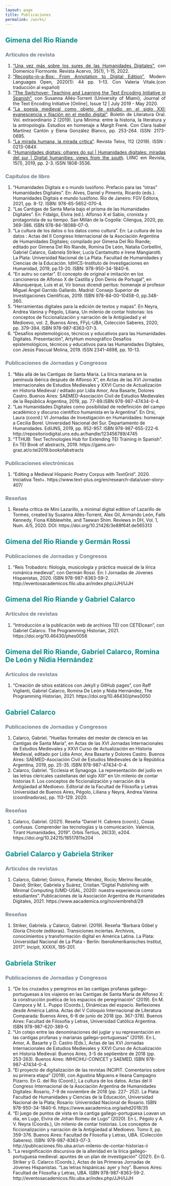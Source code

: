 ```yaml
---
layout: page
title: Publicaciones
permalink: /works/
---
```


<h2 style="color: DarkCyan;">Gimena del Rio Riande</h2>
<h3 style="color: SlateGray;">Artículos de revista</h3>

<ol type="1">

<li align="justify"><a href="https://revista.an.gov.br/index.php/revistaacervo/article/view/1850" target="_blank"> “Una vez más sobre los sures de las Humanidades Digitales”</a>, con Domenico Fiormonte. Revista Acervo, 35(1), 1-15, 2022.</li>
<li align="justify"><a href="https://doi.org/10.3828/mlo.v0i0.299"  target="_blank">“Recogito-in-a-Box: From Annotation to Digital Edition”</a>, Modern Languages Open, 2020(1): 44 pp. 1–13. Con Valeria Vitale.(con traducción al español)</li>
<li align="justify"><a href="https://doi.org/10.4000/jtei.2994" target="_blank">“The Switchover: Teaching and Learning the Text Encoding Initiative in Spanish”</a>, con Susanna Allés-Torrent (University of Miami), Journal of the Text Encoding Initiative [Online], Issue 12 | July 2019 - May 2020.</li>
<li align="justify"><a href="https://revistaselectronicas.ujaen.es/index.php/blo/article/view/4940" target="_blank">“La poesía medieval como objeto de estudio en el siglo XXI: evanescencia y fijación en el medio digital”</a>. Boletín de Literatura Oral. Vol. extraordinario 2 (2019). Lyra Mínima: entre la historia, la literatura y la antropología. Estudios en homenaje a Margit Frenk. Con Clara Isabel Martínez Cantón y Elena González Blanco, pp. 253-264. ISSN: 2173-0695.</li>
<li align="justify"><a href="http://revista.ibict.br/liinc/article/view/4745/4133" target="_blank">“La mirada humana, la mirada crítica”</a>. Revista Telos, 112 (2019). ISSN : 0213-084X</li>
<li align="justify"><a href="https://revista.ibict.br/liinc/article/view/4745" target="_blank">“Humanidades digitais: olhares do sul | Humanidades digitales: miradas del sur | Digital humanities: views from the south</a>. LIINC em Revista, 15(1), 2019, pp. 2-3. ISSN 1808-3536.</li>
</ol>

<h3 style="color: SlateGray;">Capítulos de libro</h3>
<ol type="2">
<li>“Humanidades Digitais e o mundo lusófono. Prefacio para las “otras” Humanidades Digitales”. En: Alves, Daniel y Pimenta, Ricardo (eds.). Humanidades Digitais e mundo lusófono. Rio de Janeiro: FGV Editora, 2021, pp. 8-12. ISBN: 978-65-5652-070-4.</li>
<li>“Las Cantigas de Santa María bajo el prisma de las Humanidades Digitales”. En: Fidalgo, Elvira (ed.). Alfonso X el Sabio, cronista y protagonista de su tiempo. San Millán de la Cogolla: Cilengua, 2020, pp. 369-386. ISBN 978-84-18088-07-0.</li>
<li>“La cultura de los datos o los datos como cultura”. En: La cultura de los datos : Actas del II Congreso Internacional de la Asociación Argentina de Humanidades Digitales; compilado por Gimena Del Río Riande; editado por Gimena Del Río Riande, Romina De León, Natalia Corbellini, Gabriel Calarco, Gabriela Striker, Lucía Cantamutto e Irene Mangiarotti. La Plata: Universidad Nacional de La Plata. Facultad de Humanidades y Ciencias de la Educación. IdIHCS-Instituto de Investigaciones en Humanidad, 2019, pp.13-20. ISBN: 978-950-34-1840-6.</li>
<li>“En autru so cantar”. El concepto de original e imitación en los cancioneros de Alfonso X de Castilla y Don Denis de Portugal”, en Alburquerque, Luis et al, Vir bonus dicendi peritus: homenaje al profesor Miguel Ángel Garrido Gallardo. Madrid: Consejo Superior de Investigaciones Científicas, 2019. ISBN 978-84-00-10458-0, pp.348-360.</li>
<li>“Herramientas digitales para la edición de textos y mapas”. En Neyra, Andrea Vanina y Pégolo, Liliana, Un milenio de contar historias: los conceptos de ficcionalización y narración de la Antigüedad y el Medioevo, vol. 2, Buenos Aires, FFyL-UBA, Colección Saberes, 2020, pp. 379-394. ISBN 978-987-8363-07-3.
<li>“Desafíos epistemológicos, técnicos y educativos para las Humanidades Digitales. Presentación”, ArtyHum monográfico Desafíos epistemológicos, técnicos y educativos para las Humanidades Digitales, con Jesús Pascual Molina, 2019. ISSN 2341-4898, pp. 10-13.</li>
</ol>

<h3 style="color: SlateGray;">Publicaciones de Jornadas y Congresos</h3>
<ol type="3">
<li>“Más allá de las Cantigas de Santa María. La lírica mariana en la península ibérica después de Alfonso X”, en Actas de las XVI Jornadas Internacionales de Estudios Medievales y XXVI Curso de Actualización en Historia Medieval / editado por Lidia Amor, Ana Basarte, Dolores Castro. Buenos Aires: SAEMED-Asociación Civil de Estudios Medievales de la República Argentina, 2019, pp. 77-89.ISBN 978-987-47434-0-4. </li>
<li>“Las Humanidades Digitales como posibilidad de redefinición del campo académico y discurso científico humanista en la Argentina”. En Orsi, Laura (coord.) VI Jornadas de Investigación en Humanidades: homenaje a Cecilia Borel. Universidad Nacional del Sur. Departamento de Humanidades. EdiUNS, 2019, pp. 952-957. ISBN 978-987-655-222-6. http://repositoriodigital.uns.edu.ar/handle/123456789/4745</li>
<li>“TTHUB: Text Technologies Hub for Extending TEI Training in Spanish”. En TEI Book of abstracts, 2019. https://gams.uni-graz.at/o:tei2019.bookofabstracts</li>
</ol>


<h3 style="color: SlateGray;">Publicaciones electrónicas</h3>
<ol type="4">
<li>“Editing a Medieval Hispanic Poetry Corpus with TextGrid”. 2020. Iniciativa Text+. https://www.text-plus.org/en/research-data/user-story-407/</li>
</ol>
 
<h3 style="color: SlateGray;">Reseñas</h3>
<ol type="5">
<li>Reseña crítica de Mini Lazarillo, a minimal digital edition of Lazarillo de Tormes, created by Susanna Allés-Torrent, Alex Gil, Armando León, Falls Kennedy, Fiona Kibblewhite, and Taewan Shim. Reviews in DH, Vol. 1, Num. 4/5, 2020. DOI: https://doi.org/10.21428/3e88f64f.de565313</li>
</ol>
 

<h2 style="color: DarkCyan;">Gimena del Rio Riande y Germán Rossi</h2>
<h3 style="color: SlateGray;">Publicaciones de Jornadas y Congresos</h3>
<ol type="6">
<li>“Reis Trobadors: filología, musicología y práctica musical de la lírica románica medieval”, con Germán Rossi. En: I Jornadas de Jóvenes Hispanistas, 2020. ISBN 978-987-8363-59-2.  http://eventosacademicos.filo.uba.ar/index.php/JJH/IJJH</li>
</ol>


<h2 style="color: DarkCyan;">Gimena del Rio Riande y Gabriel Calarco</h2>
<h3 style="color: SlateGray;">Artículos de revistas</h3>
<ol type="7">
<li>“Introducción a la publicación web de archivos TEI con CETEIcean”, con Gabriel Calarco. The Programming Historian, 2021. https://doi.org/10.46430/phes0056</li>
</ol>

<h2 style="color: DarkCyan;">Gimena del Rio Riande, Gabriel Calarco, Romina De León y Nidia Hernández</h2>
<h3 style="color: SlateGray;">Artículos de revistas</h3>
<ol type="8">
<li>“Creación de sitios estáticos con Jekyll y GitHub pages”, con Raff Viglianti, Gabriel Calarco, Romina De León y  Nidia Hernández, The Programming Historian, 2021. https://doi.org/10.46430/phes0050</li>
</ol>

<h2 style="color: DarkCyan;">Gabriel Calarco</h2>
<h3 style="color: SlateGray;">Publicaciones de Jornadas y Congresos</h3>
<ol type="9">
<li>Calarco, Gabriel. “Huellas formales del mester de clerecía en las Cantigas de Santa María”, en Actas de las XVI Jornadas Internacionales de Estudios Medievales y XXVI Curso de Actualización en Historia Medieval, editado por Lidia Amor, Ana Basarte y Dolores Castro. Buenos Aires: SAEMED-Asociación Civil de Estudios Medievales de la República Argentina, 2019, pp. 25-35. ISBN 978-987-47434-0-4.</li>
<li>Calarco, Gabriel. “Ecclesia et Synagoga. La representación del judío en las letras clericales castellanas del siglo XIII” en Un milenio de contar historias II. Los conceptos de ficcionalización y narración de la Antigüedad al Medioevo. Editorial de la Facultad de Filosofía y Letras Universidad de Buenos Aires, Pégolo, Liliana y Neyra, Andrea Vanina (coordinadoras), pp. 113-129. 2020.</li>
</ol>

<h3 style="color: SlateGray;">Reseñas</h3>
<ol type="10">
<li>Calarco, Gabriel. (2021). Reseña “Daniel H. Cabrera (coord.), Cosas confusas. Comprender las tecnologí­as y la comunicación. Valencia, Tirant Humanidades, 2019”. Orbis Tertius, 26(33), e204. https://doi.org/10.24215/18517811e204</li>
</ol>


<h2 style="color: DarkCyan;">Gabriel Calarco y Gabriela Striker</h2>
<h3 style="color: SlateGray;">Artículos de revistas</h3>
<ol type="11">
<li>Calarco, Gabriel; Goinco, Pamela; Méndez, Rocío; Merino Recalde, David; Striker, Gabriela y Suárez, Cristian.“Digital Publishing with Minimal Computing (UMD-USAL, 2020): nuestra experiencia como estudiantes”. Publicaciones de la Asociación Argentina de Humanidades Digitales, 2021. https://www.aacademica.org/noviembrehd/29</li>
</ol>

<h3 style="color: SlateGray;">Reseñas</h3>
<ol type="12">
<li>Striker, Gabriela. y Calarco, Gabriel. (2019). Reseña “Barbara Göbel y Gloria Chicote (editoras). Transiciones inciertas. Archivos, conocimientos y transformación digital en América Latina. La Plata: Universidad Nacional de La Plata - Berlín: IberoAmerikanisches Institut, 2017”. Incipit, XXXIX, 195-201.</li>
</ol>

<h2 style="color: DarkCyan;">Gabriela Striker</h2>
<h3 style="color: SlateGray;">Publicaciones de Jornadas y Congresos</h3>
<ol type="13">
<li>“De los cruzados y peregrinos en las cantigas profanas gallego-portuguesas a los viajeros en las Cantigas de Santa María de Alfonso X: la construcción poética de los espacios de peregrinación” (2019). En M. Cámpora y M. L. Puppo (Coords.), Dinámicas del espacio. Reflexiones desde América Latina. Actas del V Coloquio Internacional de Literatura Comparada: Buenos Aires, 6-8 de junio de 2018 (pp. 367-378). Buenos Aires: Facultad de Filosofía y Letras, Universidad Católica Argentina. ISBN 978-987-620-389-0.</li>
<li>“Un cotejo entre las denominaciones del juglar y su representación en las cantigas profanas y marianas gallego-portuguesas” (2019). En L. Amor, A. Basarte y D. Castro (Eds.), Actas de las XVI Jornadas Internacionales de Estudios Medievales y XXVI Curso de Actualización en Historia Medieval: Buenos Aires, 3-5 de septiembre de 2018 (pp. 253-263). Buenos Aires: IMHICIHU-CONICET y SAEMED. ISBN 978-987-47434-0-4.</li>
<li>“El proyecto de digitalización de las revistas INCIPIT. Comentarios sobre su primera etapa” (2019), con Agustina Miguens e Ileana Campagno Pizarro. En G. del Rio (Coord.), La cultura de los datos. Actas del II Congreso Internacional de la Asociación Argentina de Humanidades Digitales: Rosario, 7-9 de noviembre de 2018 (pp. 227- 252). La Plata: Facultad de Humanidades y Ciencias de la Educación, Universidad Nacional de la Plata; Rosario: Universidad Nacional de Rosario. ISBN 978-950-34-1840-6. https://www.aacademica.org/aahd2018/35</li>
<li>“El juego de puntos de vista en la cantiga gallego-portuguesa Loavan un dia, en Lugo, Elvira de Johan Romeu de Lugo” (2020). En L. Pégolo y A. V. Neyra (Coords.), Un milenio de contar historias. Los conceptos de ficcionalización y narración  de la Antigüedad al Medioevo. Tomo II, pp. 359-376. Buenos Aires: Facultad de Filosofía y Letras, UBA. (Colección Saberes). ISBN: 978-987-8363-07-3. http://publicaciones.filo.uba.ar/un-milenio-de-contar-historias-ii</li>
<li>“La resignificación discursiva de la alteridad en la lírica gallego-portuguesa medieval: apuntes de un plan de investigación” (2021). En G. Striker y G. Calarco (Coords.), Actas de las Primeras Jornadas de Jóvenes Hispanistas. “Las letras hispánicas: ayer y hoy”. Buenos Aires: Facultad de Filosofía y Letras, UBA.  ISBN 978-987-8363-59-2. http://eventosacademicos.filo.uba.ar/index.php/JJH/IJJH</li>
</ol>
